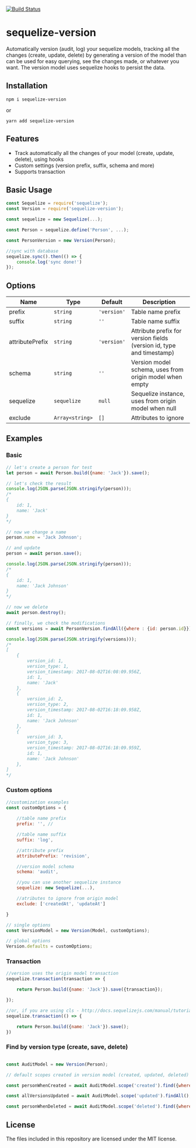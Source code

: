 [![Build Status](https://travis-ci.org/ivmarcos/sequelize-version.svg?branch=master)](https://travis-ci.org/ivmarcos/sequelize-version)

# sequelize-version
Automatically version (audit, log) your sequelize models, tracking all the changes (create, update, delete) by generating a version of the model than can be used for easy
querying, see the changes made, or whatever you want. The version model uses sequelize hooks to persist the data.

## Installation

```shell
npm i sequelize-version
```
or
```shell
yarn add sequelize-version
```
## Features

* Track automatically all the changes of your model (create, update, delete), using hooks
* Custom settings (version prefix, suffix, schema and more)
* Supports transaction 


## Basic Usage
```js
const Sequelize = require('sequelize');
const Version = require('sequelize-version');

const sequelize = new Sequelize(...);

const Person = sequelize.define('Person', ...);

const PersonVersion = new Version(Person);

//sync with database
sequelize.sync().then(() => {
    console.log('sync done!')
});
```

## Options

|Name            |Type               |Default       |Description
|----------------|-------------------|--------------|--------------------------------
|prefix          | `string`          | `'version'`  | Table name prefix
|suffix          | `string`          | `''`         | Table name suffix
|attributePrefix | `string`          | `'version'`  | Attribute prefix for version fields (version id, type and timestamp)
|schema          | `string`          | `''`         | Version model schema, uses from origin model when empty
|sequelize       | `sequelize`       | `null`       | Sequelize instance, uses from origin model when null
|exclude         | `Array<string>`   | `[]`       | Attributes to ignore 

## Examples

### Basic 
```js
// let's create a person for test
let person = await Person.build({name: 'Jack'}).save();

// let's check the result
console.log(JSON.parse(JSON.stringify(person)));
/*
{
    id: 1,
    name: 'Jack'
}
*/

// now we change a name
person.name = 'Jack Johnson';

// and update 
person = await person.save();

console.log(JSON.parse(JSON.stringify(person)));
/*
{
    id: 1,
    name: 'Jack Johnson'
}
*/

// now we delete
await person.destroy();

// finally, we check the modifications
const versions = await PersonVersion.findAll({where : {id: person.id}});

console.log(JSON.parse(JSON.stringify(versions)));
/*
[
    {
        version_id: 1,
        version_type: 1,
        version_timestamp: 2017-08-02T16:08:09.956Z,
        id: 1,
        name: 'Jack'
    },
    {
        version_id: 2,
        version_type: 2,
        version_timestamp: 2017-08-02T16:18:09.958Z,
        id: 1,
        name: 'Jack Johnson'
    },
    {
        version_id: 3,
        version_type: 3,
        version_timestamp: 2017-08-02T16:18:09.959Z,
        id: 1,
        name: 'Jack Johnson'
    },
]
*/
```
### Custom options
```js
//customization examples
const customOptions = {
    
    //table name prefix
    prefix: '', //

    //table name suffix
    suffix: 'log', 

    //attribute prefix
    attributePrefix: 'revision', 

    //version model schema
    schema: 'audit',

    //you can use another sequelize instance 
    sequelize: new Sequelize(...), 

    //atributes to ignore from origin model
    exclude: ['createdAt', 'updateAt'] 

}

// single options
const VersionModel = new Version(Model, customOptions);

// global options
Version.defaults = customOptions;
```


### Transaction
```js
//version uses the origin model transaction
sequelize.transaction(transaction => {

    return Person.build({name: 'Jack'}).save({transaction});

});

//or, if you are using cls - http://docs.sequelizejs.com/manual/tutorial/transactions.html#without-cls-enabled
sequelize.transaction(() => {

    return Person.build({name: 'Jack'}).save();
})
```

### Find by version type (create, save, delete)
```js

const AuditModel = new Version(Person);

// default scopes created in version model (created, updated, deleted)

const personWhenCreated = await AuditModel.scope('created').find({where: {id: person.id}});

const allVersionsUpdated = await AuditModel.scope('updated').findAll();;

const personWhenDeleted = await AuditModel.scope('deleted').find({where: {id: person.id}});
```

## License

The files included in this repository are licensed under the MIT license.